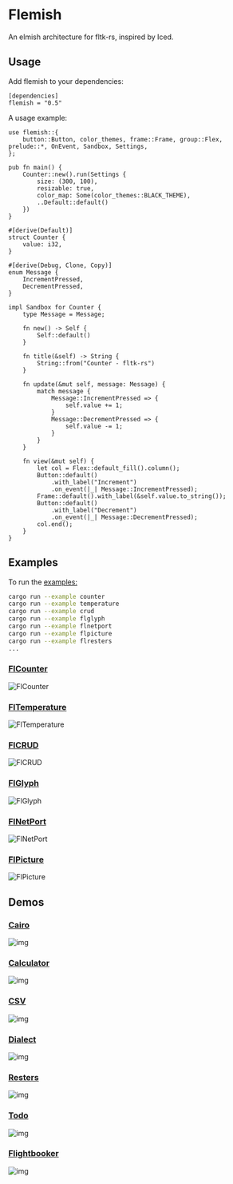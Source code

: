 # Flemish

An elmish architecture for fltk-rs, inspired by Iced.

## Usage
Add flemish to your dependencies:
```toml,ignore
[dependencies]
flemish = "0.5"
```

A usage example:
```rust,no_run
use flemish::{
    button::Button, color_themes, frame::Frame, group::Flex, prelude::*, OnEvent, Sandbox, Settings,
};

pub fn main() {
    Counter::new().run(Settings {
        size: (300, 100),
        resizable: true,
        color_map: Some(color_themes::BLACK_THEME),
        ..Default::default()
    })
}

#[derive(Default)]
struct Counter {
    value: i32,
}

#[derive(Debug, Clone, Copy)]
enum Message {
    IncrementPressed,
    DecrementPressed,
}

impl Sandbox for Counter {
    type Message = Message;

    fn new() -> Self {
        Self::default()
    }

    fn title(&self) -> String {
        String::from("Counter - fltk-rs")
    }

    fn update(&mut self, message: Message) {
        match message {
            Message::IncrementPressed => {
                self.value += 1;
            }
            Message::DecrementPressed => {
                self.value -= 1;
            }
        }
    }

    fn view(&mut self) {
        let col = Flex::default_fill().column();
        Button::default()
            .with_label("Increment")
            .on_event(|_| Message::IncrementPressed);
        Frame::default().with_label(&self.value.to_string());
        Button::default()
            .with_label("Decrement")
            .on_event(|_| Message::DecrementPressed);
        col.end();
    }
}
```
## Examples

To run the [examples:](/examples)
```bash
cargo run --example counter
cargo run --example temperature
cargo run --example crud
cargo run --example flglyph
cargo run --example flnetport
cargo run --example flpicture
cargo run --example flresters
...
```

### [FlCounter](/examples/counter.rs)

![FlCounter](/assets/counter.png)

### [FlTemperature](/examples/temperature.rs)

![FlTemperature](/assets/temperature.png)

### [FlCRUD](/examples/crud.rs)

![FlCRUD](/assets/crud.png)

### [FlGlyph](/examples/flglyph.rs)

![FlGlyph](/assets/flglyph.png)

### [FlNetPort](/examples/flnetport.rs)

![FlNetPort](/assets/flnetport.png)

### [FlPicture](/examples/flpicture.rs)

![FlPicture](/assets/flpicture.gif)

## Demos

### [Cairo](/demos/cairo)

![img](../fltk-rs/demos/blob/master/cairo/assets/scrot.png)

### [Calculator](/demos/calculator)

![img](../fltk-rs/demos/tree/master/flcalculator/assets/flcalculator.gif)

### [CSV](/demos/csv)

![img](../fltk-rs/demos/blob/master/csv/assets/csv.gif)

### [Dialect](/demos/dialect)

![img](../fltk-rs/demos/tree/master/fldialect/assets/fldialect.gif)

### [Resters](/demos/resters)

![img](../fltk-rs/demos/tree/master/flresters/assets/flresters.gif)

### [Todo](/demos/fltodo)

![img](/demos/fltodo/assets/fltodo.gif)

### [Flightbooker](/demos/flightbooker)

![img](/demos/flightbooker/assets/flightbooker.png)
